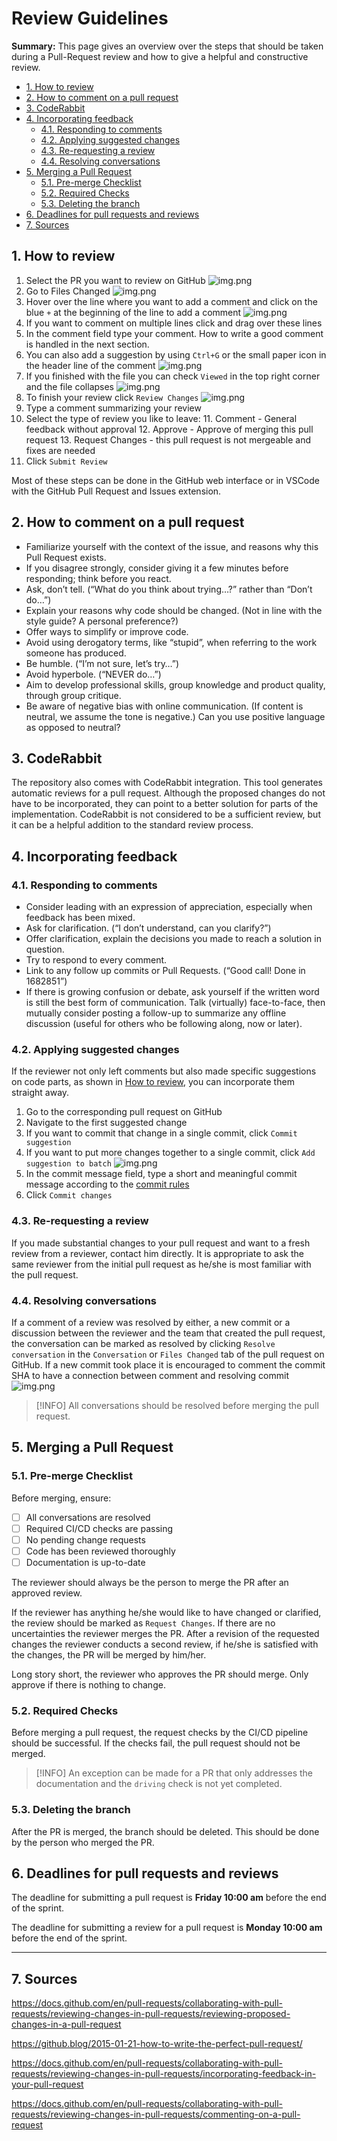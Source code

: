# Review Guidelines

**Summary:** This page gives an overview over the steps that should be taken during a Pull-Request review and how to give a helpful and constructive review.

- [1. How to review](#1-how-to-review)
- [2. How to comment on a pull request](#2-how-to-comment-on-a-pull-request)
- [3. CodeRabbit](#3-coderabbit)
- [4. Incorporating feedback](#4-incorporating-feedback)
  - [4.1. Responding to comments](#41-responding-to-comments)
  - [4.2. Applying suggested changes](#42-applying-suggested-changes)
  - [4.3. Re-requesting a review](#43-re-requesting-a-review)
  - [4.4. Resolving conversations](#44-resolving-conversations)
- [5. Merging a Pull Request](#5-merging-a-pull-request)
  - [5.1. Pre-merge Checklist](#51-pre-merge-checklist)
  - [5.2. Required Checks](#52-required-checks)
  - [5.3. Deleting the branch](#53-deleting-the-branch)
- [6. Deadlines for pull requests and reviews](#6-deadlines-for-pull-requests-and-reviews)
- [7. Sources](#7-sources)

## 1. How to review

1. Select the PR you want to review on GitHub
![img.png](../assets/PR_overview.png)
2. Go to Files Changed
![img.png](../assets/Files_Changed.png)
3. Hover over the line where you want to add a comment and click on the blue `+` at the beginning of the line to add a comment
![img.png](../assets/Comment_PR.png)
4. If you want to comment on multiple lines click and drag over these lines
5. In the comment field type your comment. How to write a good comment is handled in the next section.
6. You can also add a suggestion by using ``Ctrl+G`` or the small paper icon in the header line of the comment
![img.png](../assets/Suggestion.png)
7. If you finished with the file you can check ``Viewed`` in the top right corner and the file collapses
![img.png](../assets/Comment_viewed.png)
8. To finish your review click ``Review Changes``
![img.png](../assets/Review_changes.png)
9. Type a comment summarizing your review
10. Select the type of review you like to leave:
    11. Comment - General feedback without approval
    12. Approve - Approve of merging this pull request
    13. Request Changes - this pull request is not mergeable and fixes are needed
11. Click `Submit Review`

Most of these steps can be done in the GitHub web interface or in VSCode with the GitHub Pull Request and Issues extension.

## 2. How to comment on a pull request

- Familiarize yourself with the context of the issue, and reasons why this Pull Request exists.
- If you disagree strongly, consider giving it a few minutes before responding; think before you react.
- Ask, don’t tell. (“What do you think about trying…?” rather than “Don’t do…”)
- Explain your reasons why code should be changed. (Not in line with the style guide? A personal preference?)
- Offer ways to simplify or improve code.
- Avoid using derogatory terms, like “stupid”, when referring to the work someone has produced.
- Be humble. (“I’m not sure, let’s try…”)
- Avoid hyperbole. (“NEVER do…”)
- Aim to develop professional skills, group knowledge and product quality, through group critique.
- Be aware of negative bias with online communication. (If content is neutral, we assume the tone is negative.) Can you use positive language as opposed to neutral?

## 3. CodeRabbit

The repository also comes with CodeRabbit integration.
This tool generates automatic reviews for a pull request.
Although the proposed changes do not have to be incorporated, they can point to a better solution for parts of the implementation.
CodeRabbit is not considered to be a sufficient review, but it can be a helpful addition to the standard review process.

## 4. Incorporating feedback

### 4.1. Responding to comments

- Consider leading with an expression of appreciation, especially when feedback has been mixed.
- Ask for clarification. (“I don’t understand, can you clarify?”)
- Offer clarification, explain the decisions you made to reach a solution in question.
- Try to respond to every comment.
- Link to any follow up commits or Pull Requests. (“Good call! Done in 1682851”)
- If there is growing confusion or debate, ask yourself if the written word is still the best form of communication. Talk (virtually) face-to-face, then mutually consider posting a follow-up to summarize any offline discussion (useful for others who be following along, now or later).

### 4.2. Applying suggested changes

If the reviewer not only left comments but also made specific suggestions on code parts, as shown  in [How to review](#how-to-review), you can incorporate them straight away.

1. Go to the corresponding pull request on GitHub
2. Navigate to the first suggested change
3. If you want to commit that change in a single commit, click ``Commit suggestion``
4. If you want to put more changes together to a single commit, click ``Add suggestion to batch``
![img.png](../assets/Commit_suggestion.png)
5. In the commit message field, type a short and meaningful commit message according to the [commit rules](./commit.md)
6. Click ``Commit changes``

### 4.3. Re-requesting a review

If you made substantial changes to your pull request and want to a fresh review from a reviewer, contact him directly. It is appropriate to ask the same reviewer from the initial pull request as he/she is most familiar with the pull request.

### 4.4. Resolving conversations

If a comment of a review was resolved by either, a new commit or a discussion between the reviewer and the team that created the pull request, the conversation can be marked as resolved by clicking ``Resolve conversation`` in the ``Conversation`` or ``Files Changed`` tab of the pull request on GitHub.
If a new commit took place it is encouraged to comment the commit SHA to have a connection between comment and resolving commit
![img.png](../assets/Resolve_conversation.png)

> [!INFO] All conversations should be resolved before merging the pull request.

## 5. Merging a Pull Request

### 5.1. Pre-merge Checklist

Before merging, ensure:

- [ ] All conversations are resolved
- [ ] Required CI/CD checks are passing
- [ ] No pending change requests
- [ ] Code has been reviewed thoroughly
- [ ] Documentation is up-to-date

The reviewer should always be the person to merge the PR after an approved review.

If the reviewer has anything he/she would like to have changed or clarified, the review should be marked as `Request Changes`.
If there are no uncertainties the reviewer merges the PR. After a revision of the requested changes the reviewer conducts a second review, if he/she is satisfied with the changes, the PR will be merged by him/her.

Long story short, the reviewer who approves the PR should merge. Only approve if there is nothing to change.

### 5.2. Required Checks

Before merging a pull request, the request checks by the CI/CD pipeline should be successful. If the checks fail, the pull request should not be merged.

> [!INFO] An exception can be made for a PR that only addresses the documentation and the `driving` check is not yet completed.

### 5.3. Deleting the branch

After the PR is merged, the branch should be deleted. This should be done by the person who merged the PR.

## 6. Deadlines for pull requests and reviews

The deadline for submitting a pull request is **Friday 10:00 am** before the end of the sprint.

The deadline for submitting a review for a pull request is **Monday 10:00 am** before the end of the sprint.

---

## 7. Sources

<https://docs.github.com/en/pull-requests/collaborating-with-pull-requests/reviewing-changes-in-pull-requests/reviewing-proposed-changes-in-a-pull-request>

<https://github.blog/2015-01-21-how-to-write-the-perfect-pull-request/>

<https://docs.github.com/en/pull-requests/collaborating-with-pull-requests/reviewing-changes-in-pull-requests/incorporating-feedback-in-your-pull-request>

<https://docs.github.com/en/pull-requests/collaborating-with-pull-requests/reviewing-changes-in-pull-requests/commenting-on-a-pull-request>
